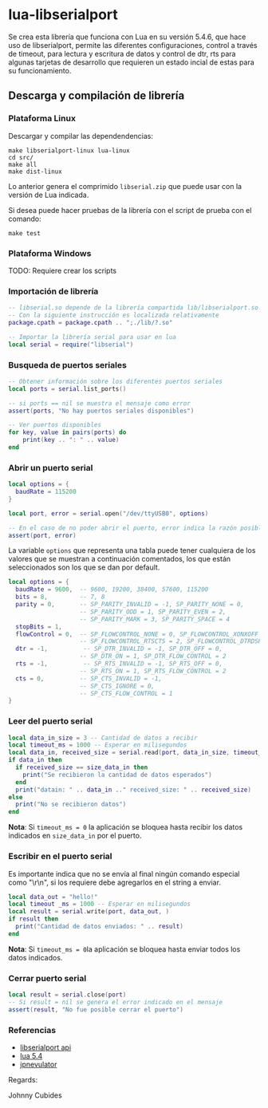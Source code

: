 # lua-libserialport

Se crea esta librería que funciona con Lua en su versión 5.4.6, que hace uso de
libserialport, permite las diferentes configuraciones, control a través de timeout,
para lectura y escritura de datos y control de dtr, rts para algunas tarjetas
de desarrollo que requieren un estado incial de estas para su funcionamiento.

## Descarga y compilación de librería

### Plataforma Linux

Descargar y compilar las dependendencias:

```
make libserialport-linux lua-linux
cd src/
make all
make dist-linux
```

Lo anterior genera el comprimido `libserial.zip` que puede usar con la
versión de Lua indicada.

Si desea puede hacer pruebas de la librería con el script de prueba con el comando:

```
make test
```

### Plataforma Windows

TODO: Requiere crear los scripts


### Importación de librería

```lua
-- libserial.so depende de la librería compartida lib/libserialport.so.0
-- Con la siguiente instrucción es localizada relativamente
package.cpath = package.cpath .. ";./lib/?.so"

-- Importar la librería serial para usar en lua
local serial = require("libserial")
```

### Busqueda de puertos seriales

```lua
-- Obtener información sobre los diferentes puertos seriales
local ports = serial.list_ports()

-- si ports == nil se muestra el mensaje como error
assert(ports, "No hay puertos seriales disponibles")

-- Ver puertos disponibles
for key, value in pairs(ports) do
	print(key .. ": " .. value)
end
```

### Abrir un puerto serial

```lua
local options = {
  baudRate = 115200
}

local port, error = serial.open("/dev/ttyUSB0", options)

-- En el caso de no poder abrir el puerto, error indica la razón posible.
assert(port, error)
```

La variable `options` que representa una tabla puede tener cualquiera de los valores que se muestran
a continuación comentados, los que están seleccionados son los que se dan por default.

```lua
local options = {
  baudRate = 9600,  -- 9600, 19200, 38400, 57600, 115200 
  bits = 8,         -- 7, 8
  parity = 0,       -- SP_PARITY_INVALID = -1, SP_PARITY_NONE = 0,
                    -- SP_PARITY_ODD = 1, SP_PARITY_EVEN = 2,
                    -- SP_PARITY_MARK = 3, SP_PARITY_SPACE = 4 
  stopBits = 1,
  flowControl = 0,  -- SP_FLOWCONTROL_NONE = 0, SP_FLOWCONTROL_XONXOFF = 1,
                    -- SP_FLOWCONTROL_RTSCTS = 2, SP_FLOWCONTROL_DTRDSR = 3 
  dtr = -1,          -- SP_DTR_INVALID = -1, SP_DTR_OFF = 0,
                    -- SP_DTR_ON = 1, SP_DTR_FLOW_CONTROL = 2 
  rts = -1,          -- SP_RTS_INVALID = -1, SP_RTS_OFF = 0,
                    -- SP_RTS_ON = 1, SP_RTS_FLOW_CONTROL = 2 
  cts = 0,          -- SP_CTS_INVALID = -1,
                    -- SP_CTS_IGNORE = 0,
                    -- SP_CTS_FLOW_CONTROL = 1 
}
```
### Leer del puerto serial

```lua
local data_in_size = 3 -- Cantidad de datos a recibir
local timeout_ms = 1000 -- Esperar en milisegundos
local data_in, received_size = serial.read(port, data_in_size, timeout_ms)
if data_in then
  if received_size == size_data_in then
    print("Se recibieron la cantidad de datos esperados")
  end
  print("datain: " .. data_in .." received_size: " .. received_size)
else
  print("No se recibieron datos")
end
```

**Nota**: Si `timeout_ms = 0` la aplicación se bloquea hasta recibir los datos indicados en `size_data_in` por el puerto.

### Escribir en el puerto serial

Es importante indica que no se envía al final ningún comando especial como "\r\n", si los requiere debe agregarlos 
en el string a enviar.

```lua
local data_out = "hello!"
local timeout _ms = 1000 -- Esperar en milisegundos
local result = serial.write(port, data_out, )
if result then
  print("Cantidad de datos enviados: " .. result)
end
```

**Nota**: Si `timeout_ms = 0`la aplicación se bloquea hasta enviar todos los datos indicados.

### Cerrar puerto serial

```lua
local result = serial.close(port)
-- Si result = nil se genera el error indicado en el mensaje
assert(result, "No fue posible cerrar el puerto")
```

### Referencias

* [libserialport api](https://www.sigrok.org/api/libserialport/0.1.1/index.html)
* [lua 5.4](https://www.lua.org/manual/5.4/)
* [jpnevulator](https://jpnevulator.snarl.nl/)

Regards:

Johnny Cubides
